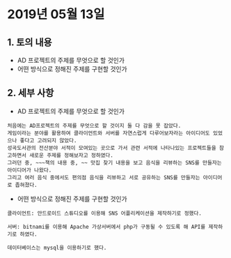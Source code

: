 # 2019년 05월 13일

## 1. 토의 내용

- AD 프로젝트의 주제를 무엇으로 할 것인가
- 어떤 방식으로 정해진 주제를 구현할 것인가

## 2. 세부 사항

- AD 프로젝트의 주제를 무엇으로 할 것인가  
```
처음에는 AD프로젝트의 주제를 무엇으로 할 것이지 둘 다 감을 못 잡았다. 
게임이라는 분야를 활용하여 클라이언트와 서버를 자연스럽게 다루어보자라는 아이디어도 있었으나 좋다고 고려되지 않았다. 
성곡도서관의 전산분야 서적이 모여있는 곳으로 가서 관련 서적에 나타나있는 프로젝트들을 참고하면서 새로운 주제를 정해보자고 정하였다. 
그러던 중, ~~~책의 내용 중, ~~ 맛집 찾기 내용을 보고 음식을 리뷰하는 SNS를 만들자는 아이디어가 나왔다. 
그리고 여러 음식 중에서도 편의점 음식을 리뷰하고 서로 공유하는 SNS를 만들자는 아이디어로 좁혀졌다.
``` 

- 어떤 방식으로 정해진 주제를 구현할 것인가

```
클라이언트: 안드로이드 스튜디오를 이용해 SNS 어플리케이션을 제작하기로 정했다.

서버: bitnami를 이용해 Apache 가상서버에서 php가 구동될 수 있도록 해 API를 제작하기로 하였다.

데이터베이스는 mysql을 이용하기로 했다.
```

